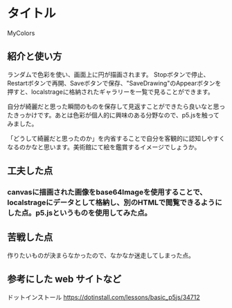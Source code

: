 # タイトル
MyColors

## 紹介と使い方

ランダムで色彩を使い、画面上に円が描画されます。
Stopボタンで停止、Restartボタンで再開、Saveボタンで保存、"SaveDrawing"のAppearボタンを押すと、localstrageに格納されたギャラリーを一覧で見ることができます。

自分が綺麗だと思った瞬間のものを保存して見返すことができたら良いなと思ったきっかけです。あとは色彩が個人的に興味のある分野なので、p5.jsを触ってみました。

「どうして綺麗だと思ったのか」を内省することで自分を客観的に認知しやすくなるのかなと思います。美術館にて絵を鑑賞するイメージでしょうか。

## 工夫した点
### canvasに描画された画像をbase64Imageを使用することで、localstrageにデータとして格納し、別のHTMLで閲覧できるようにした点。p5.jsというものを使用してみた点。

## 苦戦した点
作りたいものが決まらなかったので、なかなか迷走してしまった点。

## 参考にした web サイトなど
ドットインストール
https://dotinstall.com/lessons/basic_p5js/34712
